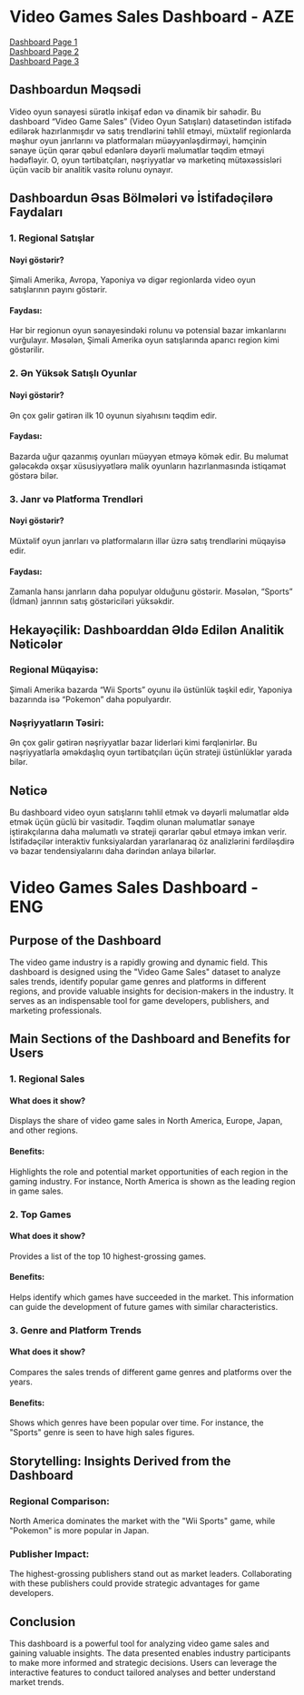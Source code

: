 # Video Games Sales Dashboard - AZE

<a href = "https://github.com/Ulkarhuseynli/Video-Games-Sales-Dashboard-Power-BI-/blob/main/Video%20Games%20Dashboard%201.png">Dashboard Page 1</a>
<br>
<a href = "https://github.com/Ulkarhuseynli/Video-Games-Sales-Dashboard-Power-BI-/blob/main/Video%20Games%20Dashboard%202.png">Dashboard Page 2</a>
<br>
<a href = "https://github.com/Ulkarhuseynli/Video-Games-Sales-Dashboard-Power-BI-/blob/main/Video%20Games%20Dashboard%203%20.png">Dashboard Page 3</a>

## Dashboardun Məqsədi

Video oyun sənayesi sürətlə inkişaf edən və dinamik bir sahədir. Bu dashboard “Video Game Sales” (Video Oyun Satışları) datasetindən istifadə edilərək hazırlanmışdır və satış trendlərini təhlil etməyi, müxtəlif regionlarda məşhur oyun janrlarını və platformaları müəyyənləşdirməyi, həmçinin sənaye üçün qərar qəbul edənlərə dəyərli məlumatlar təqdim etməyi hədəfləyir. O, oyun tərtibatçıları, nəşriyyatlar və marketinq mütəxəssisləri üçün vacib bir analitik vasitə rolunu oynayır.

## Dashboardun Əsas Bölmələri və İstifadəçilərə Faydaları

### 1. Regional Satışlar
#### Nəyi göstərir?
Şimali Amerika, Avropa, Yaponiya və digər regionlarda video oyun satışlarının payını göstərir.
#### Faydası:
Hər bir regionun oyun sənayesindəki rolunu və potensial bazar imkanlarını vurğulayır. Məsələn, Şimali Amerika oyun satışlarında aparıcı region kimi göstərilir.

### 2. Ən Yüksək Satışlı Oyunlar
#### Nəyi göstərir?
Ən çox gəlir gətirən ilk 10 oyunun siyahısını təqdim edir.
#### Faydası:
Bazarda uğur qazanmış oyunları müəyyən etməyə kömək edir. Bu məlumat gələcəkdə oxşar xüsusiyyətlərə malik oyunların hazırlanmasında istiqamət göstərə bilər.

### 3. Janr və Platforma Trendləri
#### Nəyi göstərir?
Müxtəlif oyun janrları və platformaların illər üzrə satış trendlərini müqayisə edir.
#### Faydası:
Zamanla hansı janrların daha populyar olduğunu göstərir. Məsələn, “Sports” (İdman) janrının satış göstəriciləri yüksəkdir.

## Hekayəçilik: Dashboarddan Əldə Edilən Analitik Nəticələr

### Regional Müqayisə:
Şimali Amerika bazarda “Wii Sports” oyunu ilə üstünlük təşkil edir, Yaponiya bazarında isə “Pokemon” daha populyardır.

### Nəşriyyatların Təsiri:
Ən çox gəlir gətirən nəşriyyatlar bazar liderləri kimi fərqlənirlər. Bu nəşriyyatlarla əməkdaşlıq oyun tərtibatçıları üçün strateji üstünlüklər yarada bilər.

## Nəticə
Bu dashboard video oyun satışlarını təhlil etmək və dəyərli məlumatlar əldə etmək üçün güclü bir vasitədir. Təqdim olunan məlumatlar sənaye iştirakçılarına daha məlumatlı və strateji qərarlar qəbul etməyə imkan verir. İstifadəçilər interaktiv funksiyalardan yararlanaraq öz analizlərini fərdiləşdirə və bazar tendensiyalarını daha dərindən anlaya bilərlər.




# Video Games Sales Dashboard - ENG

## Purpose of the Dashboard
The video game industry is a rapidly growing and dynamic field. This dashboard is designed using the "Video Game Sales" dataset to analyze sales trends, identify popular game genres and platforms in different regions, and provide valuable insights for decision-makers in the industry. It serves as an indispensable tool for game developers, publishers, and marketing professionals.


## Main Sections of the Dashboard and Benefits for Users

### 1. Regional Sales
#### What does it show?
Displays the share of video game sales in North America, Europe, Japan, and other regions.
#### Benefits:
Highlights the role and potential market opportunities of each region in the gaming industry. For instance, North America is shown as the leading region in game sales.

### 2. Top Games
#### What does it show?
Provides a list of the top 10 highest-grossing games.
#### Benefits:
Helps identify which games have succeeded in the market. This information can guide the development of future games with similar characteristics.

### 3. Genre and Platform Trends
#### What does it show?
Compares the sales trends of different game genres and platforms over the years.
#### Benefits:
Shows which genres have been popular over time. For instance, the "Sports" genre is seen to have high sales figures.


## Storytelling: Insights Derived from the Dashboard

### Regional Comparison:
North America dominates the market with the "Wii Sports" game, while "Pokemon" is more popular in Japan.

### Publisher Impact:
The highest-grossing publishers stand out as market leaders. Collaborating with these publishers could provide strategic advantages for game developers.


## Conclusion
This dashboard is a powerful tool for analyzing video game sales and gaining valuable insights. The data presented enables industry participants to make more informed and strategic decisions. Users can leverage the interactive features to conduct tailored analyses and better understand market trends.
